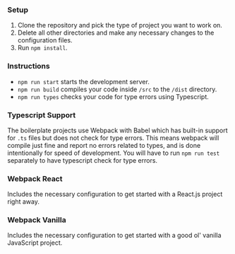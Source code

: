 ### Setup

1. Clone the repository and pick the type of project you want to work on.
2. Delete all other directories and make any necessary changes to the configuration files.
3. Run `npm install`.

### Instructions

+ `npm run start` starts the development server.
+ `npm run build` compiles your code inside `/src` to the `/dist` directory.
+ `npm run types` checks your code for type errors using Typescript.

### Typescript Support

The boilerplate projects use Webpack with Babel which has built-in support for `.ts` files but does not check for type errors. This means webpack will compile just fine and report no errors related to types, and is done intentionally for speed of development. You will have to run `npm run test` separately to have typescript check for type errors.

### Webpack React

Includes the necessary configuration to get started with a React.js project right away.

### Webpack Vanilla

Includes the necessary configuration to get started with a good ol' vanilla JavaScript project.
